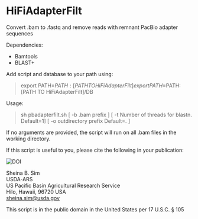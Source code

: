 # HiFiAdapterFilt
Convert .bam to .fastq and remove reads with remnant PacBio adapter sequences  

Dependencies:

* Bamtools 
* BLAST+

Add script and database to your path using:  

> export PATH=$PATH:[PATH TO HiFiAdapterFilt]  
> export PATH=$PATH:[PATH TO HiFiAdapterFilt]/DB  

Usage:  
> sh pbadapterfilt.sh [ -b .bam prefix ] [ -t Number of threads for blastn. Default=1] [ -o outdirectory prefix Default=. ]  

If no arguments are provided, the script will run on all .bam files in the working directory.

If this script is useful to you, please cite the following in your publication:

![DOI](https://zenodo.org/badge/DOI/10.5281/zenodo.4716418.svg)

Sheina B. Sim  
USDA-ARS  
US Pacific Basin Agricultural Research Service  
Hilo, Hawaii, 96720 USA  
sheina.sim@usda.gov  

This script is in the public domain in the United States per 17 U.S.C. § 105
